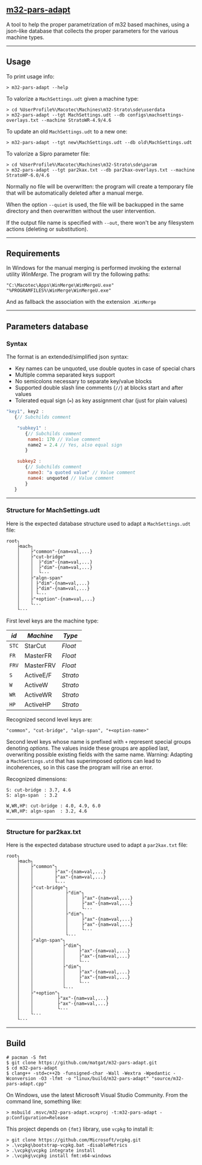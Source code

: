 ## [m32-pars-adapt](https://github.com/matgat/m32-pars-adapt.git)

A tool to help the proper parametrization of m32 based machines,
using a json-like database that collects the proper parameters for the
various machine types.



_________________________________________________________________________
## Usage
To print usage info:
```
> m32-pars-adapt --help
```

To valorize a `MachSettings.udt` given a machine type:
```
> cd %UserProfile%\Macotec\Machines\m32-Strato\sde\userdata
> m32-pars-adapt --tgt MachSettings.udt --db configs\machsettings-overlays.txt --machine StratoWR-4.9/4.6
```

To update an old `MachSettings.udt` to a new one:
```
> m32-pars-adapt --tgt new\MachSettings.udt --db old\MachSettings.udt
```

To valorize a Sipro parameter file:
```
> cd %UserProfile%\Macotec\Machines\m32-Strato\sde\param
> m32-pars-adapt --tgt par2kax.txt --db par2kax-overlays.txt --machine StratoHP-6.0/4.6
```

Normally no file will be overwritten: the program will create a temporary
file that will be automatically deleted after a manual merge.

When the option `--quiet` is used, the file will be backupped
in the same directory and then overwritten without the user
intervention.

If the output file name is specified with `--out`, there won't
be any filesystem actions (deleting or substitution).



_________________________________________________________________________
## Requirements
In Windows for the manual merging is performed
invoking the external utility *WinMerge*.
The program will try the following paths:
```
"C:\Macotec\Apps\WinMerge\WinMergeU.exe"
"%PROGRAMFILES%\WinMerge\WinMergeU.exe"
```
And as fallback the association with the extension `.WinMerge`



_________________________________________________________________________
## Parameters database
### Syntax
The format is an extended/simplified json syntax:
* Key names can be unquoted, use double quotes in case of special chars
* Multiple comma separated keys support
* No semicolons necessary to separate key/value blocks
* Supported double slash line comments (`//`) at blocks start and after values
* Tolerated equal sign (`=`) as key assignment char (just for plain values)

```js
"key1", key2 :
   {// Subchilds comment

    "subkey1" :
       {// Subchilds comment
        name1: 170 // Value comment
        name2 = 2.4 // Yes, also equal sign
       }

    subkey2 :
       {// Subchilds comment
        name3: "a quoted value" // Value comment
        name4: unquoted // Value comment
       }
   }
```

_________________________________________________________________________
### Structure for MachSettings.udt
Here is the expected database structure used to adapt
a `MachSettings.udt` file:
```
root┐
    ├mach┐
    │    ├"common"-{nam=val,...}
    │    ├"cut-bridge"
    │    │  ├"dim"-{nam=val,...}
    │    │  ├"dim"-{nam=val,...}
    │    │  └···
    │    ├"algn-span"
    │    │ ├"dim"-{nam=val,...}
    │    │ ├"dim"-{nam=val,...}
    │    │ └···
    │    ├"+option"-{nam=val,...}
    │    └···
    └···
```
First level keys are the machine type:

| *id*  | *Machine*  | *Type*    |
|-------|------------|-----------|
| `STC` |  StarCut   |  *Float*  |
| `FR`  |  MasterFR  |  *Float*  |
| `FRV` |  MasterFRV |  *Float*  |
| `S`   |  ActiveE/F |  *Strato* |
| `W`   |  ActiveW   |  *Strato* |
| `WR`  |  ActiveWR  |  *Strato* |
| `HP`  |  ActiveHP  |  *Strato* |


Recognized second level keys are:

	"common", "cut-bridge", "algn-span", "+<option-name>"

Second level keys whose name is prefixed with `+`
represent special groups denoting *options*.
The values inside these groups are applied last,
overwriting possible existing fields with the same name.
Warning: Adapting a `MachSettings.utd` that has
superimposed options can lead to incoherences,
so in this case the program will rise an error.

Recognized  dimensions:

	S: cut-bridge : 3.7, 4.6
	S: algn-span  : 3.2

	W,WR,HP: cut-bridge : 4.0, 4.9, 6.0
	W,WR,HP: algn-span  : 3.2, 4.6


_________________________________________________________________________
### Structure for par2kax.txt
Here is the expected database structure used to adapt
a `par2kax.txt` file:
```
root┐
    ├mach┐
    │    ├"common"┐
    │    │        ├"ax"-{nam=val,...}
    │    │        ├"ax"-{nam=val,...}
    │    │        └···
    │    ├"cut-bridge"┐
    │    │            ├"dim"┐
    │    │            │     ├"ax"-{nam=val,...}
    │    │            │     ├"ax"-{nam=val,...}
    │    │            │     └···
    │    │            ├"dim"┐
    │    │            │     ├"ax"-{nam=val,...}
    │    │            │     ├"ax"-{nam=val,...}
    │    │            │     └···
    │    │            └···
    │    ├"algn-span"┐
    │    │           ├"dim"┐
    │    │           │     ├"ax"-{nam=val,...}
    │    │           │     ├"ax"-{nam=val,...}
    │    │           │     └···
    │    │           ├"dim"┐
    │    │           │     ├"ax"-{nam=val,...}
    │    │           │     ├"ax"-{nam=val,...}
    │    │           │     └···
    │    │           └···
    │    ├"+option"┐
    │    │         ├"ax"-{nam=val,...}
    │    │         ├"ax"-{nam=val,...}
    │    │         └···
    │    └···
    └···
```

_________________________________________________________________________
## Build
```
# pacman -S fmt
$ git clone https://github.com/matgat/m32-pars-adapt.git
$ cd m32-pars-adapt
$ clang++ -std=c++2b -funsigned-char -Wall -Wextra -Wpedantic -Wconversion -O3 -lfmt -o "linux/build/m32-pars-adapt" "source/m32-pars-adapt.cpp"
```

On Windows, use the latest Microsoft Visual Studio Community.
From the command line, something like:
```
> msbuild .msvc/m32-pars-adapt.vcxproj -t:m32-pars-adapt -p:Configuration=Release
```
This project depends on `{fmt}` library, use `vcpkg` to install it:
```
> git clone https://github.com/Microsoft/vcpkg.git
> .\vcpkg\bootstrap-vcpkg.bat -disableMetrics
> .\vcpkg\vcpkg integrate install
> .\vcpkg\vcpkg install fmt:x64-windows
```
